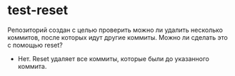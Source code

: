 # test-reset

Репозиторий создан с целью проверить можно ли удалить несколько коммитов, после которых идут другие коммиты.
Можно ли сделать это с помощью reset?
- Нет. Reset удаляет все коммиты, которые были до указанного коммита.
